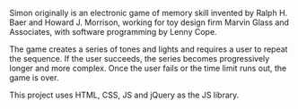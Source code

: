 Simon originally is an electronic game of memory skill invented by Ralph H. Baer and Howard J. Morrison, working for toy design firm Marvin Glass and Associates, with software programming by Lenny Cope.

The game creates a series of tones and lights and requires a user to repeat the sequence. If the user succeeds, the series becomes progressively longer and more complex. Once the user fails or the time limit runs out, the game is over. 

This project uses HTML, CSS, JS and jQuery as the JS library.